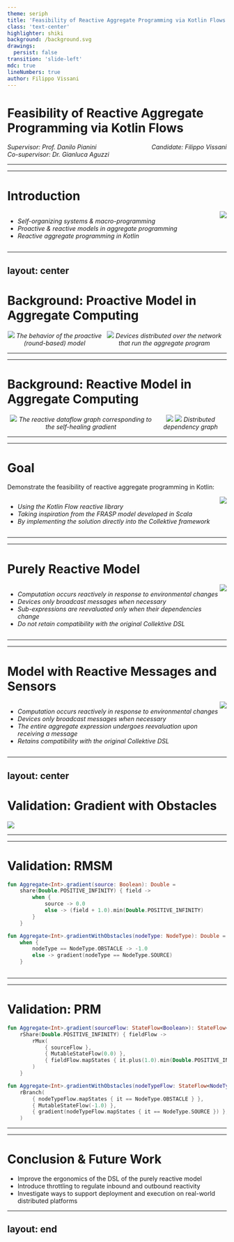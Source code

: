 ```yaml
---
theme: seriph
title: 'Feasibility of Reactive Aggregate Programming via Kotlin Flows'
class: 'text-center'
highlighter: shiki
background: /background.svg
drawings:
  persist: false
transition: 'slide-left'
mdc: true
lineNumbers: true
author: Filippo Vissani
---
```


# Feasibility of Reactive Aggregate Programming via Kotlin Flows

<style>
.flex-container {
  display: flex;
  justify-content: space-between;
  font-style: italic;
}
.left-col {
    text-align: start;
}
.right-col {
    text-align: end;
    margin-left: auto;
}
</style>

<div class="flex-container">
    <div class="m-5 left-col">
        Supervisor: Prof. Danilo Pianini
        <br />
        Co-supervisor: Dr. Gianluca Aguzzi
    </div>
    <div class="m-5 right-col">
        Candidate: Filippo Vissani
    </div>
</div>


---
---

# Introduction

<style>
.flex-container {
  display: flex;
}
</style>

<div class="flex-container">
    <div class="m-5">
        <ul>
            <li>Self-organizing systems & macro-programming</li>
            <li>Proactive & reactive models in aggregate programming</li>
            <li>Reactive aggregate programming in Kotlin</li>
        </ul>
    </div>
    <div class="m-5">
        <center>
            <img src="/iot.png" />
        </center>
    </div>
</div>

---
layout: center
---

# Background: Proactive Model in Aggregate Computing

<style>
.flex-container {
  display: flex;
}
</style>

<div class="flex-container">
    <div class="m-5">
        <center>
            <img src="/proactive-model.svg" />
            The behavior of the proactive (round-based) model
        </center>
    </div>
    <div class="m-5">
        <center>
            <img src="/neighbors.svg" />
            Devices distributed over the network that run the aggregate program
        </center>
    </div>
</div>

---
---

# Background: Reactive Model in Aggregate Computing

<style>
.flex-container {
  display: flex;
}
</style>

<div class="flex-container">
    <div class="m-5">
        <center>
            <img src="/gradient-dependencies.svg" />
            The reactive dataflow graph corresponding to the self-healing gradient
        </center>
    </div>
    <div class="m-5">
        <center>
            <img src="/gradient-dependencies-distributed.svg" />
            <img src="/gradient-dependencies-devices.svg" />
            Distributed dependency graph
        </center>
    </div>
</div>

---
---

# Goal

<p></p>

Demonstrate the feasibility of reactive aggregate programming in Kotlin:

<style>
.flex-container {
  display: flex;
}
</style>

<div class="flex-container">
    <div class="m-5">
        <ul>
            <li>Using the Kotlin Flow reactive library</li>
            <li>Taking inspiration from the FRASP model developed in Scala</li>
            <li>By implementing the solution directly into the Collektive framework</li>
        </ul>
    </div>
    <div class="m-5">
        <center>
            <img src="/collektive.png" />
        </center>
    </div>
</div>

---
---

# Purely Reactive Model

<style>
.flex-container {
  display: flex;
}
</style>

<div class="flex-container">
    <div class="m-5">
        <ul>
            <li>Computation occurs reactively in response to environmental changes</li>
            <li>Devices only broadcast messages when necessary</li>
            <li>Sub-expressions are reevaluated only when their dependencies change</li>
            <li>Do not retain compatibility with the original Collektive DSL</li>
        </ul>
    </div>
    <div class="m-5">
        <center>
            <img src="/prm.svg" />
        </center>
    </div>
</div>

---
---

# Model with Reactive Messages and Sensors

<style>
.flex-container {
  display: flex;
}
</style>

<div class="flex-container">
    <div class="m-5">
        <ul>
            <li>Computation occurs reactively in response to environmental changes</li>
            <li>Devices only broadcast messages when necessary</li>
            <li>The entire aggregate expression undergoes reevaluation upon receiving a message</li>
            <li>Retains compatibility with the original Collektive DSL</li>
        </ul>
    </div>
    <div class="m-5">
        <center>
            <img src="/rmsm.svg" />
        </center>
    </div>
</div>

---
layout: center
---

# Validation: Gradient with Obstacles

<img src="/gradient-environment.png" class="m-10 h-100" />

---
---

# Validation: RMSM

```kt {all|1-7|9-13|all}
fun Aggregate<Int>.gradient(source: Boolean): Double =
    share(Double.POSITIVE_INFINITY) { field ->
        when {
            source -> 0.0
            else -> (field + 1.0).min(Double.POSITIVE_INFINITY)
        }
    }

fun Aggregate<Int>.gradientWithObstacles(nodeType: NodeType): Double =
    when {
        nodeType == NodeType.OBSTACLE -> -1.0
        else -> gradient(nodeType == NodeType.SOURCE)
    }
    
```

---
---

# Validation: PRM

```kt {all|1-8|10-15|all}
fun Aggregate<Int>.gradient(sourceFlow: StateFlow<Boolean>): StateFlow<Double> =
    rShare(Double.POSITIVE_INFINITY) { fieldFlow ->
        rMux(
            { sourceFlow },
            { MutableStateFlow(0.0) },
            { fieldFlow.mapStates { it.plus(1.0).min(Double.POSITIVE_INFINITY) } },
        )
    }

fun Aggregate<Int>.gradientWithObstacles(nodeTypeFlow: StateFlow<NodeType>): StateFlow<Double> =
    rBranch(
        { nodeTypeFlow.mapStates { it == NodeType.OBSTACLE } },
        { MutableStateFlow(-1.0) },
        { gradient(nodeTypeFlow.mapStates { it == NodeType.SOURCE }) },
    )
```

---
---

# Conclusion & Future Work

- Improve the ergonomics of the DSL of the purely reactive model
- Introduce throttling to regulate inbound and outbound reactivity
- Investigate ways to support deployment and execution on real-world distributed platforms

---
layout: end
---

